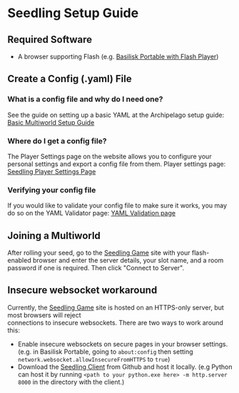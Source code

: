 # Seedling Setup Guide

## Required Software

- A browser supporting Flash (e.g. [Basilisk Portable with Flash Player](https://archive.org/details/basilisk-portable-with-flash))

## Create a Config (.yaml) File

### What is a config file and why do I need one?

See the guide on setting up a basic YAML at the Archipelago setup
guide: [Basic Multiworld Setup Guide](/tutorial/Archipelago/setup/en)

### Where do I get a config file?

The Player Settings page on the website allows you to configure your personal settings and export a config file from
them. Player settings page: [Seedling Player Settings Page](/games/Seedling/player-settings)

### Verifying your config file

If you would like to validate your config file to make sure it works, you may do so on the YAML Validator
page: [YAML Validation page](/mysterycheck)

## Joining a Multiworld 

After rolling your seed, go to the [Seedling Game](https://madisonsilver.github.io/seedling/) site with your flash-enabled browser 
and enter the server details, your slot name, and a room password if one is required. Then click "Connect to Server".

## Insecure websocket workaround

Currently, the [Seedling Game](https://madisonsilver.github.io/seedling/) site is hosted on an HTTPS-only server, but most browsers will reject  
connections to insecure websockets.  There are two ways to work around this:
- Enable insecure websockets on secure pages in your browser settings. (e.g. in Basilisk Portable, going to `about:config` then setting `network.websocket.allowInsecureFromHTTPS` to `true`)
- Download the [Seedling Client](https://github.com/madisonsilver/SeedlingArchipelagoClient/tree/main) from Github and host it locally. (e.g Python can host it by running `<path to your python.exe here> -m http.server 8000` in the directory with the client.)